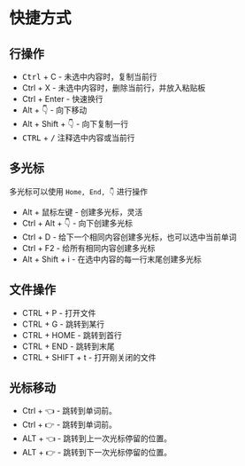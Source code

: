# 快捷方式

## 行操作

* <kbd>Ctrl</kbd> + C - 未选中内容时，复制当前行
* Ctrl + X - 未选中内容时，删除当前行，并放入粘贴板
* Ctrl + Enter - 快速换行
* Alt + 👇 - 向下移动
* Alt + Shift + 👇 - 向下复制一行
* <kbd>CTRL</kbd> + <kbd>/</kbd> 注释选中内容或当前行

## 多光标

多光标可以使用 `Home, End, 👇` 进行操作

* Alt + 鼠标左键 - 创建多光标，灵活
* Ctrl + Alt + 👇 - 向下创建多光标
* Ctrl + D - 给下一个相同内容创建多光标，也可以选中当前单词
* Ctrl + F2 - 给所有相同内容创建多光标
* Alt + Shift + i - 在选中内容的每一行末尾创建多光标

## 文件操作

* CTRL + P - 打开文件
* CTRL + G - 跳转到某行
* CTRL + HOME - 跳转到首行
* CTRL + END - 跳转到末尾
* CTRL + SHIFT + t - 打开刚关闭的文件

## 光标移动

* Ctrl + 👈 - 跳转到单词前。
* Ctrl + 👉 - 跳转到单词前。
* ALT + 👈 - 跳转到上一次光标停留的位置。
* ALT + 👉 - 跳转到下一次光标停留的位置。
